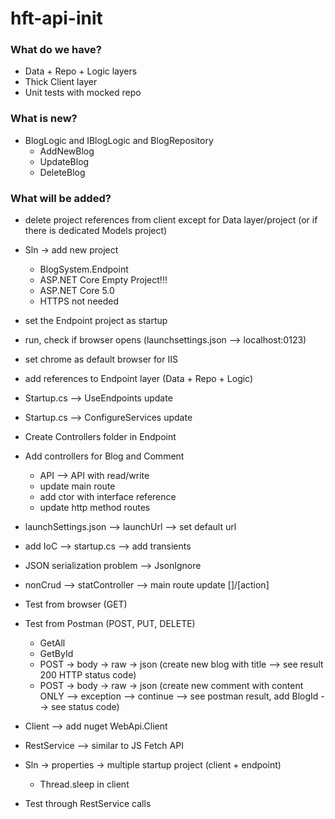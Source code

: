# hft-api-init

### What do we have?

- Data + Repo + Logic layers
- Thick Client layer
- Unit tests with mocked repo

### What is new?

- BlogLogic and IBlogLogic and BlogRepository
	- AddNewBlog
	- UpdateBlog
	- DeleteBlog

### What will be added?

- delete project references from client except for Data layer/project (or if there is dedicated Models project)

- Sln -> add new project
	- BlogSystem.Endpoint
	- ASP.NET Core Empty Project!!!
	- ASP.NET Core 5.0
	- HTTPS not needed
     
- set the Endpoint project as startup
- run, check if browser opens (launchsettings.json --> localhost:0123)
- set chrome as default browser for IIS

- add references to Endpoint layer (Data + Repo + Logic)
 
- Startup.cs --> UseEndpoints update
- Startup.cs --> ConfigureServices update

- Create Controllers folder in Endpoint
- Add controllers for Blog and Comment
	- API --> API with read/write
	- update main route
	- add ctor with interface reference
	- update http method routes
     
- launchSettings.json --> launchUrl --> set default url

- add IoC --> startup.cs --> add transients

- JSON serialization problem --> JsonIgnore

- nonCrud --> statController --> main route update []/[action]

- Test from browser (GET)
- Test from Postman (POST, PUT, DELETE)
    - GetAll
    - GetById
    - POST -> body -> raw -> json (create new blog with title --> see result 200 HTTP status code)
	- POST -> body -> raw -> json (create new comment with content ONLY --> exception --> continue --> see postman result, add BlogId --> see status code)

- Client --> add nuget WebApi.Client

- RestService --> similar to JS Fetch API

- Sln -> properties -> multiple startup project (client + endpoint)
    - Thread.sleep in client
     
- Test through RestService calls
